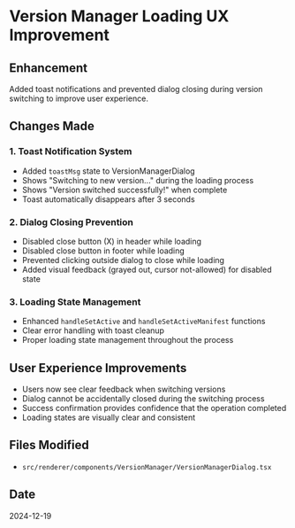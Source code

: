 # Version Manager Loading UX Improvement

## Enhancement
Added toast notifications and prevented dialog closing during version switching to improve user experience.

## Changes Made

### 1. Toast Notification System
- Added `toastMsg` state to VersionManagerDialog
- Shows "Switching to new version..." during the loading process
- Shows "Version switched successfully!" when complete
- Toast automatically disappears after 3 seconds

### 2. Dialog Closing Prevention
- Disabled close button (X) in header while loading
- Disabled close button in footer while loading
- Prevented clicking outside dialog to close while loading
- Added visual feedback (grayed out, cursor not-allowed) for disabled state

### 3. Loading State Management
- Enhanced `handleSetActive` and `handleSetActiveManifest` functions
- Clear error handling with toast cleanup
- Proper loading state management throughout the process

## User Experience Improvements
- Users now see clear feedback when switching versions
- Dialog cannot be accidentally closed during the switching process
- Success confirmation provides confidence that the operation completed
- Loading states are visually clear and consistent

## Files Modified
- `src/renderer/components/VersionManager/VersionManagerDialog.tsx`

## Date
2024-12-19
